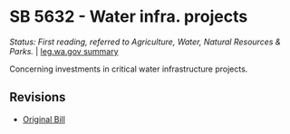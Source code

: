 # SB 5632 - Water infra. projects
*Status: First reading, referred to Agriculture, Water, Natural Resources & Parks.* | [leg.wa.gov summary](https://app.leg.wa.gov/billsummary?BillNumber=5632&Year=2021)

Concerning investments in critical water infrastructure projects.

## Revisions
* [Original Bill](1/)